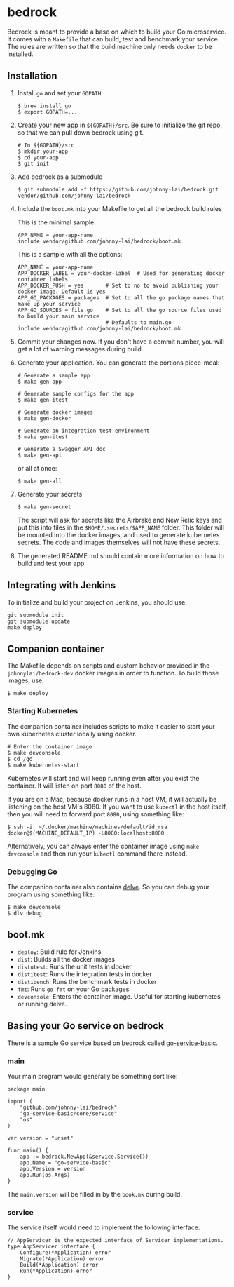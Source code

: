 # bedrock

Bedrock is meant to provide a base on which to build your Go microservice. It comes with a `Makefile` that
can build, test and benchmark your service. The rules are written so that the build machine only needs `docker`
to be installed.

## Installation

1. Install `go` and set your `GOPATH`

   ```
   $ brew install go
   $ export GOPATH=...
   ```

2. Create your new app in `${GOPATH}/src`. Be sure to initialize the git repo, so that we can pull down bedrock
   using git.

   ```
   # In ${GOPATH}/src
   $ mkdir your-app
   $ cd your-app
   $ git init
   ```

3. Add bedrock as a submodule
   
   ```
   $ git submodule add -f https://github.com/johnny-lai/bedrock.git vendor/github.com/johnny-lai/bedrock
   ```

4. Include the `boot.mk` into your Makefile to get all the bedrock build rules

   This is the minimal sample:
   ```
   APP_NAME = your-app-name
   include vendor/github.com/johnny-lai/bedrock/boot.mk
   ```

   This is a sample with all the options:
   ```
   APP_NAME = your-app-name
   APP_DOCKER_LABEL = your-docker-label  # Used for generating docker container labels
   APP_DOCKER_PUSH = yes       # Set to no to avoid publishing your docker image. Default is yes
   APP_GO_PACKAGES = packages  # Set to all the go package names that make up your service
   APP_GO_SOURCES = file.go    # Set to all the go source files used to build your main service
                               # Defaults to main.go
   include vendor/github.com/johnny-lai/bedrock/boot.mk 
   ```
	 
5. Commit your changes now. If you don't have a commit number, you will get a lot of warning messages during build.
 
6. Generate your application. You can generate the portions piece-meal:

   ```
   # Generate a sample app
   $ make gen-app

   # Generate sample configs for the app
   $ make gen-itest

   # Generate docker images
   $ make gen-docker

   # Generate an integration test environment
   $ make gen-itest

   # Generate a Swagger API doc
   $ make gen-api
   ```
	 
   or all at once:
	 
   ```
   $ make gen-all
   ```

7. Generate your secrets
   ```
   $ make gen-secret
   ```
   The script will ask for secrets like the Airbrake and New Relic keys and
   put this into files in the `$HOME/.secrets/$APP_NAME` folder. This folder
   will be mounted into the docker images, and used to generate kubernetes
   secrets. The code and images themselves will not have these secrets.
	 
8. The generated README.md should contain more information on how to build and
   test your app.

## Integrating with Jenkins

To initialize and build your project on Jenkins, you should use:

```
git submodule init
git submodule update
make deploy
```

## Companion container

The Makefile depends on scripts and custom behavior provided in the `johnnylai/bedrock-dev` docker images in order to
function. To build those images, use:

```
$ make deploy
```

### Starting Kubernetes

The companion container includes scripts to make it easier to start your own kubernetes cluster locally using docker.

```
# Enter the container image
$ make devconsole
$ cd /go
$ make kubernetes-start
```

Kubernetes will start and will keep running even after you exist the container. It will listen on port `8080` of the host.

If you are on a Mac, because docker runs in a host VM, it will actually be listening on the host VM's 8080. If you want
to use `kubectl` in the host itself, then you will need to forward port `8080`, using something like:

```
$ ssh -i  ~/.docker/machine/machines/default/id_rsa docker@$(MACHINE_DEFAULT_IP) -L8080:localhost:8080
```

Alternatively, you can always enter the container image using `make devconsole` and then run your `kubectl` command there
instead.

### Debugging Go

The companion container also contains [delve](https://github.com/derekparker/delve). So you can debug your program using
something like:

```
$ make devconsole
$ dlv debug
```

## boot.mk

* `deploy`: Build rule for Jenkins
* `dist`: Builds all the docker images
* `distutest`: Runs the unit tests in docker
* `distitest`: Runs the integration tests in docker
* `distibench`: Runs the benchmark tests in docker
* `fmt`: Runs `go fmt` on your Go packages
* `devconsole`: Enters the container image. Useful for starting kubernetes or running delve.

## Basing your Go service on bedrock

There is a sample Go service based on bedrock called [go-service-basic](https://github.com/johnny-lai/go-service-basic).

### main

Your main program would generally be something sort like:

```
package main

import (
	"github.com/johnny-lai/bedrock"
	"go-service-basic/core/service"
	"os"
)

var version = "unset"

func main() {
	app := bedrock.NewApp(&service.Service{})
	app.Name = "go-service-basic"
	app.Version = version
	app.Run(os.Args)
}
```

The `main.version` will be filled in by the `book.mk` during build.

### service

The service itself would need to implement the following interface:

```
// AppServicer is the expected interface of Servicer implementations.
type AppServicer interface {
	Configure(*Application) error
	Migrate(*Application) error
	Build(*Application) error
	Run(*Application) error
}
```
